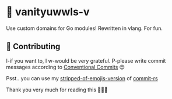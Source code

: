# 🔮 vanityuwwls-v
Use custom domains for Go modules! Rewritten in vlang. For fun.

## 🙌 Contributing

I-if you want to, I w-would be very grateful. P-please write commit messages according to [Conventional Commits](https://www.conventionalcommits.org/en/v1.0.0/) 😊

Psst.. you can use my [stripped-of-emojis-version](https://github.com/nyaascii/commit-rs) of [commit-rs](https://github.com/aszecsei/commit-rs)

Thank you very much for reading this 🙇🏼‍♀️
